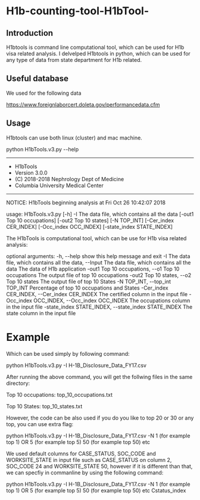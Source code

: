 # H1b-counting-tool-H1bTool-

## Introduction

H1btools is command line computational tool, which can be used for H1b visa related analysis. I delvelped H1btools in python, which can be used for any type of data from state department for H1b related.

## Useful database

We used for the following data 

https://www.foreignlaborcert.doleta.gov/performancedata.cfm

## Usage

H1btools can use both linux (cluster) and mac machine. 

 python H1bTools.v3.py --help

************************************************************************* 
  * H1bTools 
 * Version 3.0.0 
 * (C) 2018-2018 Nephrology Dept of Medicine 
 * Columbia University Medical Center 

*************************************************************************

NOTICE: H1bTools beginning analysis at Fri Oct 26 10:42:07 2018

usage: H1bTools.v3.py [-h] -I The data file, which contains all the data
                      [-out1 Top 10 occupations] [-out2 Top 10 states]
                      [-N TOP_INT] [-Cer_index CER_INDEX]
                      [-Occ_index OCC_INDEX] [-state_index STATE_INDEX]

The H1bTools is computational tool, which can be use for H1b visa related
analysis:

optional arguments:
  -h, --help            show this help message and exit
  -I The data file, which contains all the data, --Input The data file, which contains all the data
                        The data of H1b application
  -out1 Top 10 occupations, --o1 Top 10 occupations
                        The output file of top 10 occupations
  -out2 Top 10 states, --o2 Top 10 states
                        The output file of top 10 States
  -N TOP_INT, --top_int TOP_INT
                        Percentage of top 10 occupations and States
  -Cer_index CER_INDEX, --Cer_index CER_INDEX
                        The certified column in the input file
  -Occ_index OCC_INDEX, --Occ_index OCC_INDEX
                        The occupations column in the input file
  -state_index STATE_INDEX, --state_index STATE_INDEX
                        The state column in the input file
                        
                        
# Example
Which can be used simply by following command:

python H1bTools.v3.py -I H-1B_Disclosure_Data_FY17.csv

After running the above command, you will get the follwing files in the same directory:


Top 10 occupations: top_10_occupations.txt 

Top 10 States: top_10_states.txt


However, the code can be also used if you do you like to top 20 or 30 or any top, you can use extra flag:


python H1bTools.v3.py -I H-1B_Disclosure_Data_FY17.csv -N 1 (for example top 1) OR 5 (for example top 5) 50 (for example top 50) etc


We used default columns for CASE_STATUS, SOC_CODE and WORKSITE_STATE in input file such as CASE_STATUS on column 2, SOC_CODE 24 and WORKSITE_STATE 50, however if it is different than that, we can specfiy in commanline by using the following command:

python H1bTools.v3.py -I H-1B_Disclosure_Data_FY17.csv -N 1 (for example top 1) OR 5 (for example top 5) 50 (for example top 50) etc Cstatus_index














